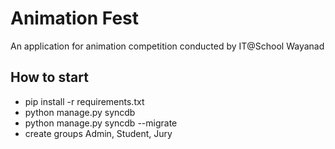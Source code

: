 # Animation Fest

An application for animation competition conducted by IT@School Wayanad

## How to start

* pip install -r requirements.txt
* python manage.py syncdb
* python manage.py syncdb --migrate
* create groups Admin, Student, Jury
